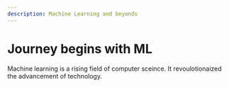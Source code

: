 ```yaml
---
description: Machine Learning and beyonds
---
```


# Journey begins with ML

Machine learning is a rising field of computer sceince. It revoulotionaized the advancement of technology. 

